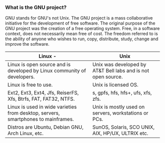 ### What is the GNU project?
GNU stands for GNU's not Unix. 
The GNU project is a mass collaborative initiative for the development of free software. 
The original purpose of the GNU project was the creation of a free operating system. Free, in a software context, does not necessarily mean free of cost. 
The freedom referred to is the ability of anyone who wishes to run, copy, distribute, study, change and improve the software.

| Linux  - | Unix |
|  - | --------------------------- |
| Linux is open source and is developed by Linux community of developers. |Unix was developed by AT&T Bell labs and is not open source.|
| Linux is free to use. |Unix is licensed OS.|
| Ext2, Ext3, Ext4, Jfs, ReiserFS, Xfs, Btrfs, FAT, FAT32, NTFS. | s, gpfs, hfs, hfs+, ufs, xfs, zfs.|
| Linux is used in wide varieties from desktop, servers, smartphones to mainframes. | Unix is mostly used on servers, workstations or PCs.|
| Distros are Ubuntu, Debian GNU, Arch Linux, etc.| SunOS, Solaris, SCO UNIX, AIX, HP/UX, ULTRIX etc.|
